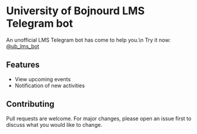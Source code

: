
# University of Bojnourd LMS Telegram bot

An unofficial LMS Telegram bot has come to help you.\n
Try it now: [@ub_lms_bot](https://t.me/ub_lms_bot)

## Features
* View upcoming events
* Notification of new activities

## Contributing
Pull requests are welcome. For major changes, please open an issue first to discuss what you would like to change.
